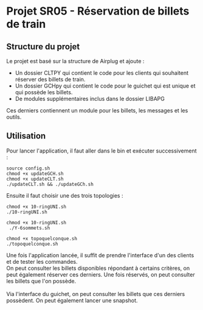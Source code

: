 # Projet SR05 - Réservation de billets de train
## Structure du projet
Le projet est basé sur la structure de Airplug et ajoute :
* Un dossier CLTPY qui contient le code pour les clients qui souhaitent réserver des billets de train.<br>
* Un dossier GCHpy qui contient le code pour le guichet qui est unique et qui possède les billets.<br>
* De modules supplémentaires inclus dans le dossier LIBAPG

Ces derniers contiennent un module pour les billets, les messages et les outils.
## Utilisation
Pour lancer l'application, il faut aller dans le bin et exécuter successivement :
```
source config.sh
chmod +x updateGCH.sh
chmod +x updateCLT.sh
./updateCLT.sh && ./updateGCh.sh
```
Ensuite il faut choisir une des trois topologies :
```
chmod +x 10-ringUNI.sh
./10-ringUNI.sh
```
```
chmod +x 10-ringUNI.sh
 ./Y-6sommets.sh
```
```
chmod +x topoquelconque.sh
./topoquelconque.sh
```
Une fois l'application lancée, il suffit de prendre l'interface d'un des clients et de tester les commandes. 
<br> On peut consulter les billets disponibles répondant à certains critères, on peut également réserver ces derniers. Une fois réservés, on peut consulter les billets que l'on possède.<br><br>
Via l'interface du guichet, on peut consulter les billets que ces derniers possèdent. On peut également lancer une snapshot.
